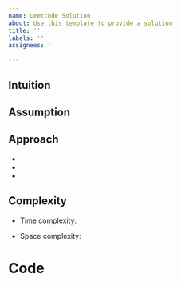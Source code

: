 ```yaml
---
name: Leetcode Solution
about: Use this template to provide a solution
title: ''
labels: ''
assignees: ''

---
```


## Intuition
<!-- Describe your first thoughts on how to solve this problem. -->

## Assumption
<!-- Make it clear if there is any assumption or hidden assumption from the description. -->

## Approach
<!-- Describe your approach to solving the problem. -->
-
-
-

## Complexity
- Time complexity:
<!-- Add your time complexity here, e.g. $$O(n)$$ -->

- Space complexity:
<!-- Add your space complexity here, e.g. $$O(n)$$ -->

# Code
```python3 []
```
